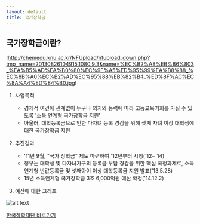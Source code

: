 ```yaml
---
layout: default
title: 국가장학금
---
```


## 국가장학금이란?

!http://chemedu.knu.ac.kr/NFUpload/nfupload_down.php?tmp_name=20130826104915.1080.9.3&name=%EC%B2%A8%EB%B6%803_%EA%B5%AD%EA%B0%80%EC%9E%A5%ED%95%99%EA%B8%88_%EC%8B%A0%EC%B2%AD%EC%95%88%EB%82%B4_%ED%8F%AC%EC%8A%A4%ED%84%B0.jpg!

1. 사업목적
   -  경제적 여건에 관계없이 누구나 의지와 능력에 따라 고등교육기회를 가질 수 있도록 '소득 연계형 국가장학금 지원'
   -  아울러, 대학등록금으로 인한 다자녀 등록 경감을 위해 셋째 자녀 이상 대학생에 대한 국가장학금 지원

2. 추진경과
   -  '11년 9월, "국가 장학금" 제도 마련하여 '12년부터 시행('12~'14)
   -  정부는 대학생 및 다자녀가구의 등록금 부담 경감을 위한 핵심 국정과제로, 소득연계형 반값등록금 및 셋째아이 이상 대학등록금 지원 발표('13.5.28)
   -  15년 소득연계형 국가장학금 3조 6,000억원 예산 확정('14.12.2)

3. 예산에 대한 그래프
  
![alt text][logo]

[logo]: http://static.kosaf.go.kr/www/images/fund/scholarship/product/grap.gif

 [한국장학재단 바로가기](http://www.kosaf.go.kr)

